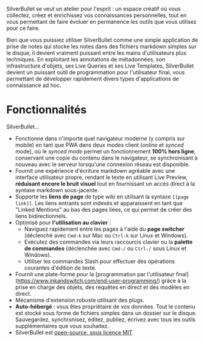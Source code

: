 SilverBullet se veut un atelier pour l'esprit : un espace créatif où vous collectez, créez et enrichissez vos connaissances personnelles, tout en vous permettant de faire évoluer en permanence les outils que vous utilisez pour ce faire.

Bien que vous puissiez utiliser SilverBullet comme une simple application de prise de notes qui stocke les notes dans des fichiers markdown simples sur le disque, il devient vraiment puissant entre les mains d'utilisateurs plus techniques. En exploitant les annotations de métadonnées, son infrastructure d'objets, ses Live Queries et ses Live Templates, SilverBullet devient un puissant outil de programmation pour l'utilisateur final, vous permettant de développer rapidement divers types d'applications de connaissance ad hoc.

# Fonctionnalités

SilverBullet...

- Fonctionne dans n'importe quel navigateur moderne (y compris sur mobile) en tant que PWA dans deux modes client (_online_ et _synced_ mode), où le _synced mode_ permet un fonctionnement **100% hors ligne**, conservant une copie du contenu dans le navigateur, se synchronisant à nouveau avec le serveur lorsqu'une connexion réseau est disponible.
- Fournit une expérience d'écriture markdown agréable avec une interface utilisateur propre, rendant le texte en utilisant Live Preview, **réduisant encore le bruit visuel** tout en fournissant un accès direct à la syntaxe markdown sous-jacente.
- Supporte les **liens de page** de type wiki en utilisant la syntaxe `[[page link]]`. Les liens entrants sont indexés et apparaissent en tant que "Linked Mentions" au bas des pages liées, ce qui permet de créer des liens bidirectionnels.
- Optimisé pour **l'utilisation au clavier** :
  - Naviguez rapidement entre les pages à l'aide du **page switcher** (déclenché avec `Cmd-k` sur Mac ou `Ctrl-k` sur Linux et Windows).
  - Exécutez des commandes via leurs raccourcis clavier ou la **palette de commandes** (déclenchée avec `Cmd-/` ou `Ctrl-/` sous Linux et Windows).
  - Utiliser les commandes Slash pour effectuer des opérations courantes d'édition de texte.
- Fournit une plate-forme pour la [programmation par l'utilisateur final] (https://www.inkandswitch.com/end-user-programming/) grâce à la prise en charge des objets, des requêtes en direct et des modèles en direct.
- Mécanisme d'extension robuste utilisant des plugs.
- **Auto-hébergé** : vous êtes propriétaire de vos données. Tout le contenu est stocké sous forme de fichiers simples dans un dossier sur le disque. Sauvegardez, synchronisez, éditez, publiez, écrivez avec tous les outils supplémentaires que vous souhaitez.
- SilverBullet est [open-source, sous licence MIT](https://github.com/silverbulletmd/silverbullet)
